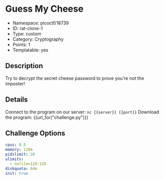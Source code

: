 # Guess My Cheese

- Namespace: picoctf/18739
- ID: rat-clone-1
- Type: custom
- Category: Cryptography
- Points: 1
- Templatable: yes


## Description

Try to decrypt the secret cheese password to prove you're not the imposter!

## Details

Connect to the program on our server: `nc {{server}} {{port}}`
Download the program: {{url_for("challenge.py")}}

## Challenge Options

```yaml
cpus: 0.5
memory: 128m
pidslimit: 20
ulimits:
  - nofile=128:128
diskquota: 64m
init: true
```
